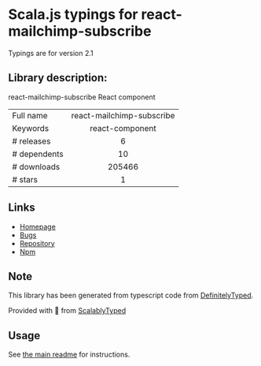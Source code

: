 
# Scala.js typings for react-mailchimp-subscribe

Typings are for version 2.1

## Library description:
react-mailchimp-subscribe React component

|                    |                 |
| ------------------ | :-------------: |
| Full name          | react-mailchimp-subscribe |
| Keywords           | react-component |
| # releases         | 6 |
| # dependents       | 10 |
| # downloads        | 205466 |
| # stars            | 1 |

## Links
- [Homepage](https://revolunet.github.io/react-mailchimp-subscribe/)
- [Bugs](https://github.com/revolunet/react-mailchimp-subscribe/issues)
- [Repository](https://github.com/revolunet/react-mailchimp-subscribe)
- [Npm](https://www.npmjs.com/package/react-mailchimp-subscribe)
    


## Note
This library has been generated from typescript code from [DefinitelyTyped](https://definitelytyped.org).

Provided with :purple_heart: from [ScalablyTyped](https://github.com/oyvindberg/ScalablyTyped)

## Usage
See [the main readme](../../readme.md) for instructions.


